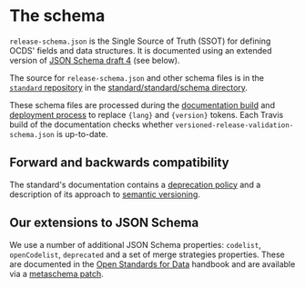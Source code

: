 # The schema

`release-schema.json` is the Single Source of Truth (SSOT) for defining OCDS' fields and data structures. It is documented using an extended version of [JSON Schema draft 4](https://tools.ietf.org/html/draft-zyp-json-schema-04) (see below).

The source for `release-schema.json` and other schema files is in the [`standard` repository](https://github.com/open-contracting/standard) in the [standard/standard/schema directory](https://github.com/open-contracting/standard/tree/HEAD/standard/schema).

These schema files are processed during the [documentation build](../technical/build) and [deployment process](../technical/deployment) to replace `{lang}` and `{version}` tokens. Each Travis build of the documentation checks whether `versioned-release-validation-schema.json` is up-to-date.

## Forward and backwards compatibility

The standard's documentation contains a [deprecation policy](http://standard.open-contracting.org/latest/en/schema/deprecation/) and a description of its approach to [semantic versioning](http://standard.open-contracting.org/latest/en/support/governance/#versions).

## Our extensions to JSON Schema

We use a number of additional JSON Schema properties: `codelist`, `openCodelist`, `deprecated` and a set of merge strategies properties. These are documented in the [Open Standards for Data](http://os4d.opendataservices.coop/development/schema/#extended-json-schema) handbook and are available via a [metaschema patch](https://github.com/open-contracting/standard/tree/HEAD/standard/schema/metaschema). 
